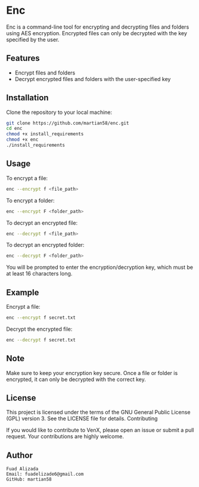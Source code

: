 # Enc

Enc is a command-line tool for encrypting and decrypting files and folders using AES encryption. Encrypted files can only be decrypted with the key specified by the user.

## Features

- Encrypt files and folders
- Decrypt encrypted files and folders with the user-specified key

## Installation

Clone the repository to your local machine:

```bash
git clone https://github.com/martian58/enc.git
cd enc 
chmod +x install_requirements
chmod +x enc
./install_requirements
```

## Usage

To encrypt a file:

```bash
enc --encrypt f <file_path>
```

To encrypt a folder:
```bash
enc --encrypt F <folder_path>
```

To decrypt an encrypted file:
```bash
enc --decrypt f <file_path>
```

To decrypt an encrypted folder:
```bash
enc --decrypt F <folder_path>
```

You will be prompted to enter the encryption/decryption key, which must be at least 16 characters long.

## Example

Encrypt a file:
```bash
enc --encrypt f secret.txt
```

Decrypt the encrypted file:
```bash
enc --decrypt f secret.txt
```

## Note

Make sure to keep your encryption key secure. Once a file or folder is encrypted, it can only be decrypted with the correct key.

## License

This project is licensed under the terms of the GNU General Public License (GPL) version 3. See the LICENSE file for details.
Contributing

If you would like to contribute to VenX, please open an issue or submit a pull request. Your contributions are highly welcome.

## Author

    Fuad Alizada
    Email: fuadelizade6@gmail.com
    GitHub: martian58